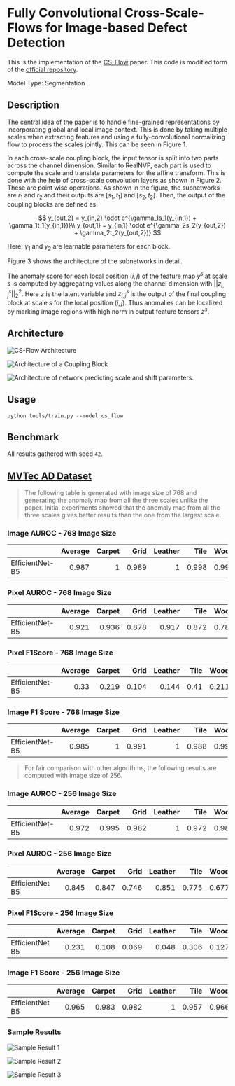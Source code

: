# Fully Convolutional Cross-Scale-Flows for Image-based Defect Detection

This is the implementation of the [CS-Flow](https://arxiv.org/pdf/2110.02855.pdf) paper. This code is modified form of the [official repository](https://github.com/marco-rudolph/cs-flow).

Model Type: Segmentation

## Description

The central idea of the paper is to handle fine-grained representations by incorporating global and local image context. This is done by taking multiple scales when extracting features and using a fully-convolutional normalizing flow to process the scales jointly. This can be seen in Figure 1.

In each cross-scale coupling block, the input tensor is split into two parts across the channel dimension. Similar to RealNVP, each part is used to compute the scale and translate parameters for the affine transform. This is done with the help of cross-scale convolution layers as shown in Figure 2. These are point wise operations. As shown in the figure, the subnetworks are $r_1$ and $r_2$ and their outputs are $[s_1, t_1]$ and $[s_2, t_2]$. Then, the output of the coupling blocks are defined as.

$$
y_{out,2} = y_{in,2} \odot e^{\gamma_1s_1(y_{in,1}) + \gamma_1t_1(y_{in,1})}\\
y_{out,1} = y_{in,1} \odot e^{\gamma_2s_2(y_{out,2}) + \gamma_2t_2(y_{out,2})}
$$

Here, $\gamma_1$ and $\gamma_2$ are learnable parameters for each block.

Figure 3 shows the architecture of the subnetworks in detail.

The anomaly score for each local position $(i,j)$ of the feature map $y^s$ at scale $s$ is computed by aggregating values along the channel dimension with $||z^s_{i,j}||^2_2$. Here $z$ is the latent variable and $z^s_{i,j}$ is the output of the final coupling block at scale $s$ for the local position $(i,j)$. Thus anomalies can be localized by marking image regions with high norm in output feature tensors $z^s$.

## Architecture

![CS-Flow Architecture](https://raw.githubusercontent.com/openvinotoolkit/anomalib/main/docs/source/images/cs_flow/architecture1.jpg "CS-Flow Architecture")

![Architecture of a Coupling Block](https://raw.githubusercontent.com/openvinotoolkit/anomalib/main/docs/source/images/cs_flow/architecture2.jpg "Architecture of a Coupling Block")

![Architecture of network predicting scale and shift parameters.](https://raw.githubusercontent.com/openvinotoolkit/anomalib/main/docs/source/images/cs_flow/architecture3.jpg "Architecture of network predicting scale and shift parameters.")

## Usage

`python tools/train.py --model cs_flow`

## Benchmark

All results gathered with seed `42`.

## [MVTec AD Dataset](https://www.mvtec.com/company/research/datasets/mvtec-ad)

> The following table is generated with image size of 768 and generating the anomaly map from all the three scales unlike the paper. Initial experiments showed that the anomaly map from all the three scales gives better results than the one from the largest scale.

### Image AUROC - 768 Image Size

|                 | Average | Carpet |  Grid | Leather |  Tile |  Wood | Bottle | Cable | Capsule | Hazelnut | Metal_nut | Pill | Screw | Toothbrush | Transistor | Zipper |
| :-------------- | ------: | -----: | ----: | ------: | ----: | ----: | -----: | ----: | ------: | -------: | --------: | ---: | ----: | ---------: | ---------: | -----: |
| EfficientNet-B5 |   0.987 |      1 | 0.989 |       1 | 0.998 | 0.998 |      1 | 0.996 |   0.981 |    0.994 |         1 | 0.98 |  0.95 |      0.919 |          1 |  0.999 |

### Pixel AUROC - 768 Image Size

|                 | Average | Carpet |  Grid | Leather |  Tile |  Wood | Bottle | Cable | Capsule | Hazelnut | Metal_nut | Pill | Screw | Toothbrush | Transistor | Zipper |
| :-------------- | ------: | -----: | ----: | ------: | ----: | ----: | -----: | ----: | ------: | -------: | --------: | ---: | ----: | ---------: | ---------: | -----: |
| EfficientNet-B5 |   0.921 |  0.936 | 0.878 |   0.917 | 0.872 | 0.782 |  0.889 | 0.935 |   0.961 |    0.957 |     0.953 | 0.95 | 0.947 |      0.951 |      0.974 |  0.919 |

### Pixel F1Score - 768 Image Size

|                 | Average | Carpet |  Grid | Leather | Tile |  Wood | Bottle | Cable | Capsule | Hazelnut | Metal_nut |  Pill | Screw | Toothbrush | Transistor | Zipper |
| :-------------- | ------: | -----: | ----: | ------: | ---: | ----: | -----: | ----: | ------: | -------: | --------: | ----: | ----: | ---------: | ---------: | -----: |
| EfficientNet-B5 |    0.33 |  0.219 | 0.104 |   0.144 | 0.41 | 0.211 |  0.357 | 0.375 |   0.333 |    0.375 |     0.689 | 0.458 | 0.094 |      0.342 |      0.597 |  0.238 |

### Image F1 Score - 768 Image Size

|                 | Average | Carpet |  Grid | Leather |  Tile |  Wood | Bottle | Cable | Capsule | Hazelnut | Metal_nut |  Pill | Screw | Toothbrush | Transistor | Zipper |
| :-------------- | ------: | -----: | ----: | ------: | ----: | ----: | -----: | ----: | ------: | -------: | --------: | ----: | ----: | ---------: | ---------: | -----: |
| EfficientNet-B5 |   0.985 |      1 | 0.991 |       1 | 0.988 | 0.992 |      1 | 0.973 |   0.977 |    0.979 |     0.995 | 0.975 | 0.975 |      0.952 |      0.988 |  0.996 |

> For fair comparison with other algorithms, the following results are computed with image size of 256.

### Image AUROC - 256 Image Size

|                 | Average | Carpet |  Grid | Leather |  Tile |  Wood | Bottle | Cable | Capsule | Hazelnut | Metal_nut |  Pill | Screw | Toothbrush | Transistor | Zipper |
| :-------------- | ------: | -----: | ----: | ------: | ----: | ----: | -----: | ----: | ------: | -------: | --------: | ----: | ----: | ---------: | ---------: | -----: |
| EfficientNet-B5 |   0.972 |  0.995 | 0.982 |       1 | 0.972 | 0.988 |      1 |  0.97 |   0.907 |    0.995 |     0.972 | 0.953 | 0.896 |      0.969 |      0.987 |  0.987 |

### Pixel AUROC - 256 Image Size

|                 | Average | Carpet |  Grid | Leather |  Tile |  Wood | Bottle | Cable | Capsule | Hazelnut | Metal_nut | Pill | Screw | Toothbrush | Transistor | Zipper |
| :-------------- | ------: | -----: | ----: | ------: | ----: | ----: | -----: | ----: | ------: | -------: | --------: | ---: | ----: | ---------: | ---------: | -----: |
| EfficientNet B5 |   0.845 |  0.847 | 0.746 |   0.851 | 0.775 | 0.677 |  0.853 | 0.863 |   0.882 |    0.895 |     0.932 | 0.92 | 0.779 |      0.892 |       0.96 |  0.803 |

### Pixel F1Score - 256 Image Size

|                 | Average | Carpet |  Grid | Leather |  Tile |  Wood | Bottle | Cable | Capsule | Hazelnut | Metal_nut |  Pill | Screw | Toothbrush | Transistor | Zipper |
| :-------------- | ------: | -----: | ----: | ------: | ----: | ----: | -----: | ----: | ------: | -------: | --------: | ----: | ----: | ---------: | ---------: | -----: |
| EfficientNet B5 |   0.231 |  0.108 | 0.069 |   0.048 | 0.306 | 0.127 |  0.303 |  0.21 |   0.165 |    0.215 |     0.659 | 0.412 | 0.017 |      0.214 |      0.513 |  0.106 |

### Image F1 Score - 256 Image Size

|                 | Average | Carpet |  Grid | Leather |  Tile |  Wood | Bottle | Cable | Capsule | Hazelnut | Metal_nut |  Pill | Screw | Toothbrush | Transistor | Zipper |
| :-------------- | ------: | -----: | ----: | ------: | ----: | ----: | -----: | ----: | ------: | -------: | --------: | ----: | ----: | ---------: | ---------: | -----: |
| EfficientNet B5 |   0.965 |  0.983 | 0.982 |       1 | 0.957 | 0.966 |      1 | 0.945 |   0.944 |    0.986 |     0.963 | 0.965 | 0.906 |      0.949 |      0.938 |  0.987 |

### Sample Results

![Sample Result 1](../../../../docs/source/images/csflow/results/0.png "Sample Result 1")

![Sample Result 2](../../../../docs/source/images/csflow/results/1.png "Sample Result 2")

![Sample Result 3](../../../../docs/source/images/csflow/results/2.png "Sample Result 3")
